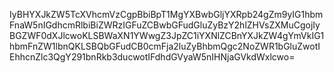 IyBHYXJkZW5TcXVhcmVzCgpBbiBpT1MgYXBwbGljYXRpb24gZm9yIG1hbmFnaW5nIGdhcmRlbiBiZWRzIGFuZCBwbGFudGluZyBzY2hlZHVsZXMuCgojIyBGZWF0dXJlcwoKLSBWaXN1YWwgZ3JpZC1iYXNlZCBnYXJkZW4gYmVkIG1hbmFnZW1lbnQKLSBQbGFudCB0cmFja2luZyBhbmQgc2NoZWR1bGluZwotIEhhcnZlc3QgY291bnRkb3ducwotIFdhdGVyaW5nIHNjaGVkdWxlcwo=